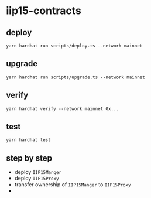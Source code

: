 # iip15-contracts

## deploy
```
yarn hardhat run scripts/deploy.ts --network mainnet
```

## upgrade
```
yarn hardhat run scripts/upgrade.ts --network mainnet
```

## verify
```
yarn hardhat verify --network mainnet 0x...
```

## test
```
yarn hardhat test
```

## step by step
 - deploy `IIP15Manger`
 - deploy `IIP15Proxy`
 - transfer ownership of `IIP15Manger` to `IIP15Proxy`
 - 